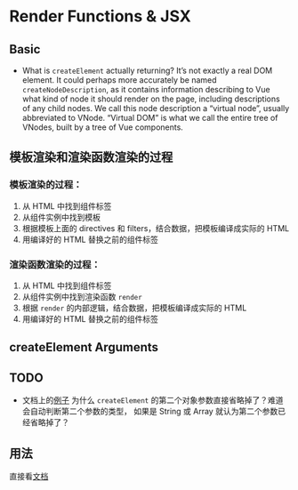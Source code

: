 # Render Functions & JSX


## Basic
* What is `createElement` actually returning? It’s not exactly a real DOM
element. It could perhaps more accurately be named `createNodeDescription`, as
it contains information describing to Vue what kind of node it should render on
the page, including descriptions of any child nodes. We call this node
description a “virtual node”, usually abbreviated to VNode. “Virtual DOM” is
what we call the entire tree of VNodes, built by a tree of Vue components.


## 模板渲染和渲染函数渲染的过程
### 模板渲染的过程：
1. 从 HTML 中找到组件标签
2. 从组件实例中找到模板
3. 根据模板上面的 directives 和 filters，结合数据，把模板编译成实际的 HTML
4. 用编译好的 HTML 替换之前的组件标签

### 渲染函数渲染的过程：
1. 从 HTML 中找到组件标签
2. 从组件实例中找到渲染函数 `render`
3. 根据 `render` 的内部逻辑，结合数据，把模板编译成实际的 HTML
4. 用编译好的 HTML 替换之前的组件标签


## createElement Arguments


## TODO
* 文档上的[例子](https://vuejs.org/v2/guide/render-function.html#Complete-Example)
  为什么 `createElement` 的第二个对象参数直接省略掉了？难道会自动判断第二个参数的类型，
  如果是 String 或 Array 就认为第二个参数已经省略掉了？





## 用法
直接看[文档](https://vuejs.org/v2/guide/render-function.html)
